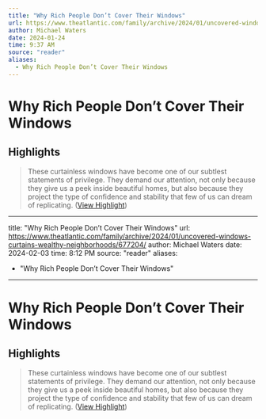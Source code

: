 ```yaml
---
title: "Why Rich People Don’t Cover Their Windows"
url: https://www.theatlantic.com/family/archive/2024/01/uncovered-windows-curtains-wealthy-neighborhoods/677204/
author: Michael Waters
date: 2024-01-24
time: 9:37 AM
source: "reader"
aliases:
  - Why Rich People Don’t Cover Their Windows
---
```

# Why Rich People Don’t Cover Their Windows

## Highlights
> These curtainless windows have become one of our subtlest statements of privilege. They demand our attention, not only because they give us a peek inside beautiful homes, but also because they project the type of confidence and stability that few of us can dream of replicating. ([View Highlight](https://read.readwise.io/read/01hmx9egpqaf8gh2df8qs4qda7))

---
title: "Why Rich People Don’t Cover Their Windows"
url: https://www.theatlantic.com/family/archive/2024/01/uncovered-windows-curtains-wealthy-neighborhoods/677204/
author: Michael Waters
date: 2024-02-03
time: 8:12 PM
source: "reader"
aliases:
  - "Why Rich People Don’t Cover Their Windows"
---
# Why Rich People Don’t Cover Their Windows

## Highlights
> These curtainless windows have become one of our subtlest statements of privilege. They demand our attention, not only because they give us a peek inside beautiful homes, but also because they project the type of confidence and stability that few of us can dream of replicating. ([View Highlight](https://read.readwise.io/read/01hmx9egpqaf8gh2df8qs4qda7))

